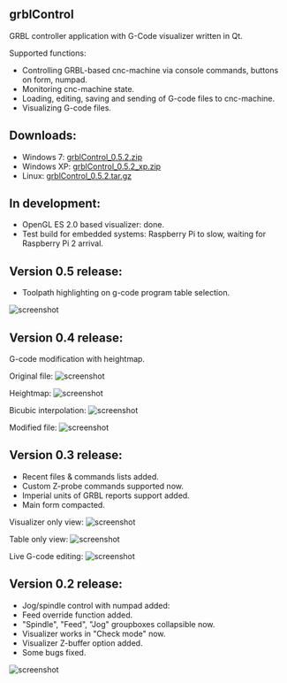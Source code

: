 grblControl
-----------
GRBL controller application with G-Code visualizer written in Qt.

Supported functions:
* Controlling GRBL-based cnc-machine via console commands, buttons on form, numpad.
* Monitoring cnc-machine state.
* Loading, editing, saving and sending of G-code files to cnc-machine.
* Visualizing G-code files.

Downloads:
----------
* Windows 7: [grblControl_0.5.2.zip](https://github.com/Denvi/grblControl/releases/download/0.5.2/grblControl_0.5.2.zip)
* Windows XP: [grblControl_0.5.2_xp.zip](https://github.com/Denvi/grblControl/releases/download/0.5.2/grblControl_0.5.2_xp.zip)
* Linux: [grblControl_0.5.2.tar.gz](https://github.com/Denvi/grblControl/releases/download/0.5.2/grblControl_0.5.2.tar.gz)

In development:
--------------
* OpenGL ES 2.0 based visualizer: done.
* Test build for embedded systems: Raspberry Pi to slow, waiting for Raspberry Pi 2 arrival.

Version 0.5 release:
--------------------
* Toolpath highlighting on g-code program table selection.

![screenshot](/screenshots/screenshot_toolpath_highlighting.png)

Version 0.4 release:
--------------------
G-code modification with heightmap.

Original file:
![screenshot](/screenshots/screenshot_heightmap_original.png)

Heightmap:
![screenshot](/screenshots/screenshot_heightmap_heightmap.png)

Bicubic interpolation:
![screenshot](/screenshots/screenshot_heightmap_heightmap_interpolation.png)

Modified file:
![screenshot](/screenshots/screenshot_heightmap_modified.png)

Version 0.3 release:
--------------------
* Recent files & commands lists added.
* Custom Z-probe commands supported now.
* Imperial units of GRBL reports support added.
* Main form compacted.

Visualizer only view:
![screenshot](/screenshots/screenshot_compact_visualizer.png)

Table only view:
![screenshot](/screenshots/screenshot_compact_table.png)

Live G-code editing:
![screenshot](/screenshots/screenshot_live_edit.png)

Version 0.2 release:
--------------------
* Jog/spindle control with numpad added:
* Feed override function added.
* "Spindle", "Feed", "Jog" groupboxes collapsible now.
* Visualizer works in "Check mode" now.
* Visualizer Z-buffer option added.
* Some bugs fixed.

![screenshot](/screenshots/screenshot.png)
